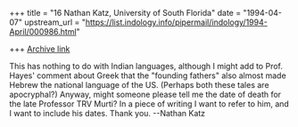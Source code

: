+++
title = "16 Nathan Katz, University of South Florida"
date = "1994-04-07"
upstream_url = "https://list.indology.info/pipermail/indology/1994-April/000986.html"

+++
[Archive link](https://list.indology.info/pipermail/indology/1994-April/000986.html)

This has nothing to do with Indian languages, although I might add to Prof.
Hayes' comment about Greek that the "founding fathers" also almost made Hebrew
the national language of the US. (Perhaps both these tales are apocryphal?)
Anyway, might someone please tell me the date of death for the late Professor
TRV Murti? In a piece of writing I want to refer to him, and I want to include
his dates. Thank you. --Nathan Katz






